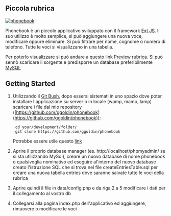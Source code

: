 ## Piccola rubrica

[![phonebook](https://cdn0.iconfinder.com/data/icons/typicons-2/24/contacts-128.png)](gloriag.altervista.org/phonebook)

Phonebook è un piccolo applicativo sviluppato con il framework [Ext JS](http://www.sencha.com/products/extjs/). Il suo utilizzo è molto semplice, si può aggiungere una nuova voce, modificare oppure eliminare. Si può filtrare per nome, cognome o numero di telefono. Tutte le voci si visualizzano in una tabella.

Per poterlo visualizzare si può andare a questo link [Preview rubrica](http://gloriag.altervista.org/phonebook/). Si può sennò scaricare il sorgente e predisporre un database preferibilmente [MySQL](http://www.mysql.com/)

## Getting Started

1. Utilizzando il [Git Bush](http://git-scm.com/downloads), dopo essersi sistemati in uno spazio dove poter installare l'applicazione su server o in locale (wamp, mamp, lamp) scaricare i file dal mio repository ([https://github.com/ggoldin/phonebook](https://github.com/ggoldin/phonebook)):

        cd your/development/folder/
        git clone https://github.com/ggoldin/phonebook
    
    Potrebbe essere utile questo [link](http://www.git-tower.com/learn/ebook/command-line/basics/starting-with-a-remote-project#start)

2. Aprire il proprio database manager (es. http://localhost/phpmyadmin/ se si sta utilizzando MySql), creare un nuovo database di nome phonebook o qualsivoglia nominativo ed eseguire al'interno del nuovo database creato l'istruzione SQL che si trova nel file createEntriesTable.sql per creare una nuova tabella entries dove saranno salvate tutte le voci della rubrica
3. Aprire quindi il file in data/config.php e da riga 2 a 5 modificare i dati per il collegamento al vostro db
4. Collegarsi alla pagina index.php dell'applicativo ed aggiungere, rimuovere o modificare le voci
